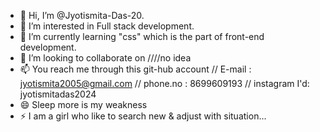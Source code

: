 - 👋 Hi, I’m @Jyotismita-Das-20.
- 👀 I’m interested in Full stack development.
- 🌱 I’m currently learning "css" which is the part of front-end development. 
- 💞️ I’m looking to collaborate on ////no idea
- 📫 You reach me through this git-hub account // E-mail : jyotismita2005@gmail.com // phone.no : 8699609193  // instagram I'd: jyotismitadas2024
- 😄 Sleep more is my weakness
- ⚡ I am a girl who like to search new & adjust with situation...

<!---
Life is always changable , so try to flow with time. I want to share a story about me . 
Myself JSD(jyotismita Das) Who had a dream to be electronics engineer from childhood. But due to the thinking of a indian parents , I take admission in Btech(computer science).
Now ,I am so happy with my branch to learn the lesson of life & the power of computer. I know , I can do it. I love a simple sentence "GOD IS MY BESTFRIEND"
--->
